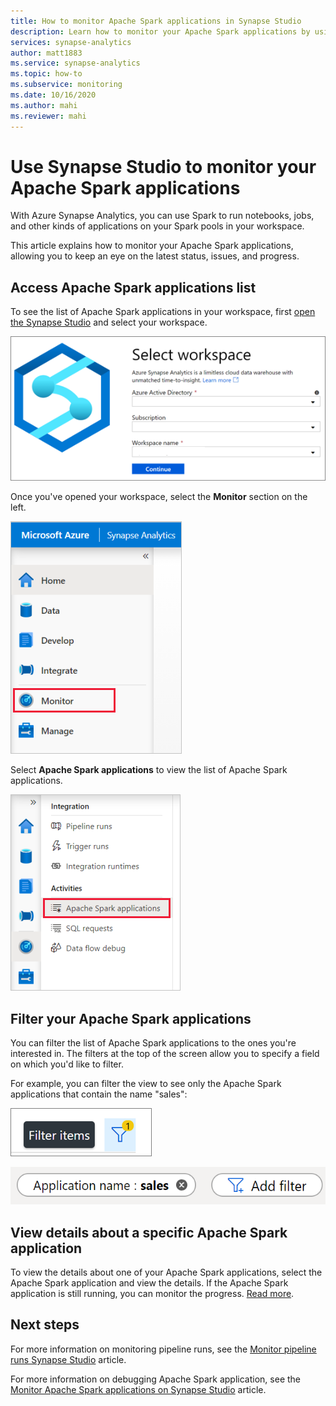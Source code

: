 ```yaml
---
title: How to monitor Apache Spark applications in Synapse Studio
description: Learn how to monitor your Apache Spark applications by using Synapse Studio.
services: synapse-analytics 
author: matt1883
ms.service: synapse-analytics
ms.topic: how-to
ms.subservice: monitoring
ms.date: 10/16/2020
ms.author: mahi
ms.reviewer: mahi
---
```


# Use Synapse Studio to monitor your Apache Spark applications

With Azure Synapse Analytics, you can use Spark to run notebooks, jobs, and other kinds of applications on your Spark pools in your workspace.

This article explains how to monitor your Apache Spark applications, allowing you to keep an eye on the latest status, issues, and progress.

## Access Apache Spark applications list

To see the list of Apache Spark applications in your workspace, first [open the Synapse Studio](https://web.azuresynapse.net/) and select your workspace.

![Log in to workspace](./media/common/login-workspace.png)

Once you've opened your workspace, select the **Monitor** section on the left.

![Select Monitor hub](./media/common/left-nav.png)

Select **Apache Spark applications** to view the list of Apache Spark applications.

 ![Select Spark applications](./media/how-to-monitor-spark-applications/monitor-hub-nav-spark-applications.png)

## Filter your Apache Spark applications

You can filter the list of Apache Spark applications to the ones you're interested in. The filters at the top of the screen allow you to specify a field on which you'd like to filter.

For example, you can filter the view to see only the Apache Spark applications that contain the name "sales":

![Filter button](./media/common/filter-button.png)

![Sample filter](./media/how-to-monitor-spark-applications/filter-example.png)

## View details about a specific Apache Spark application

To view the details about one of your Apache Spark applications, select the Apache Spark application and view the details. If the Apache Spark application is still running, you can monitor the progress. [Read more](apache-spark-applications.md).

## Next steps

For more information on monitoring pipeline runs, see the [Monitor pipeline runs Synapse Studio](how-to-monitor-pipeline-runs.md) article. 

For more information on debugging Apache Spark application, see the [Monitor Apache Spark applications on Synapse Studio](apache-spark-applications.md) article.